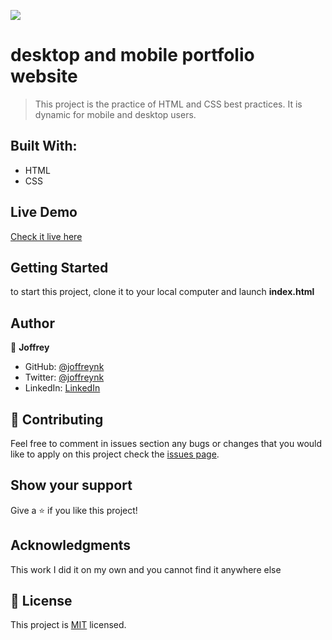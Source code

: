 ![](https://img.shields.io/badge/Microverse-blueviolet)

# desktop and mobile portfolio website

> This project is the practice of HTML and CSS best practices. It is dynamic for mobile and desktop users.


## Built With:

- HTML
- CSS

## Live Demo

[Check it live here](https://joffreynk.github.io/portfolio-desktop/)

## Getting Started

to start this project, clone it to your local computer and launch **index.html** 


## Author

👤 **Joffrey**

- GitHub: [@joffreynk](https://github.com/JoffreyNK)
- Twitter: [@joffreynk](https://twitter.com/home)
- LinkedIn: [LinkedIn](https://www.linkedin.com/in/joffrey-nkeshimana-15b8aa1b3/)

## 🤝 Contributing

Feel free to comment in issues section any bugs or changes that you would like to apply on this project
check the [issues page](../../issues/).

## Show your support

Give a ⭐️ if you like this project!

## Acknowledgments

This work I did it on my own and you cannot find it anywhere else

## 📝 License

This project is [MIT](./MIT.md) licensed.

